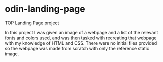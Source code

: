 # odin-landing-page
TOP Landing Page project

In this project I was given an image of a webpage and a list of the relevant fonts and colors used, and was then tasked with recreating that webpage with my knowledge of HTML and CSS. There were no initial files provided so the webpage was made from scratch with only the reference static image.